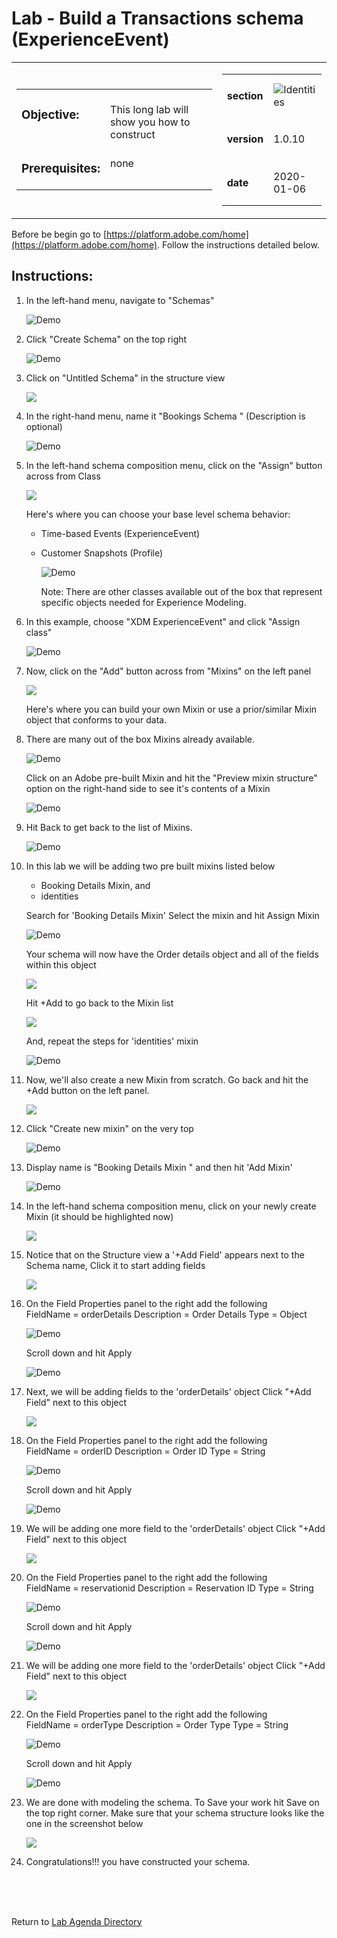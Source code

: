 Lab  - Build a Transactions schema (ExperienceEvent)
==========
<table style="border-collapse: collapse; border: none;" class="tab" cellspacing="0" cellpadding="0">

<tr style="border: none;">

<div align="left">
<td width="600" style="border: none;">
<table>
<tbody valign="top">
      <tr width="500">
            <td valign="top"><h3>Objective:</h3></td>
            <td valign="top"><br>This long lab will show you how to construct 
            </td>
     </tr>
     <tr width="500">
           <td valign="top"><h3>Prerequisites:</h3></td>
           <td valign="top"><br>none
           </td>
     </tr>
</tbody>
</table>
</td>
</div>

<div align="right">
<td style="border: none;" valign="top">

<table>
<tbody valign="top">
      <tr>
            <td valign="middle" height="70"><b>section</b></td>
            <td valign="middle" height="70"><img src="https://github.com/adobe/AEP-Hands-on-Labs/blob/master/assets/images/left_hand_nav_menu_schemas.png?raw=true" alt="Identities"></td>
      </tr>
      <tr>
            <td valign="middle" height="70"><b>version</b></td>
            <td valign="middle" height="70">1.0.10</td>
      </tr>
      <tr>
            <td valign="middle" height="70"><b>date</b></td>
            <td valign="middle" height="70">2020-01-06</td>
      </tr>
</tbody>
</table>
</td>
</div>

</tr>
</table>

Before be begin go to [https://platform.adobe.com/home](https://platform.adobe.com/home). Follow the instructions detailed below.

Instructions:
-----------------
1. In the left-hand menu, navigate to "Schemas"


      ![Demo](./images/schemahome.png)
      
      
2. Click "Create Schema" on the top right


      ![Demo](./images/schemacreate.png)
      
      
3. Click on "Untitled Schema" in the structure view


    <!---
    ![Demo](./images/schemaname.png)
    --->

    <kbd><img src="./images/schemaname.png"  /></kdb>


      
      
4. In the right-hand menu, name it "Bookings Schema <your-assigned-number>" (Description is optional)
      
      
      ![Demo](./images/schemaname1.png)
      
      
5. In the left-hand schema composition menu, click on the "Assign" button across from Class


    <!---
    ![Demo](./images/schemaclassassign.png)
    --->

    <kbd><img src="./images/schemaclassassign.png"  /></kdb>

      
      
    Here's where you can choose your base level schema behavior:
    - Time-based Events (ExperienceEvent)
    - Customer Snapshots (Profile)
     
     
      ![Demo](./images/schemaclass.png)
      
      
      Note: There are other classes available out of the box that represent specific objects needed for Experience Modeling.

6. In this example, choose "XDM ExperienceEvent" and click "Assign class"


      ![Demo](./images/schemaclass1.png)
      
      
7. Now, click on the "Add" button across from "Mixins" on the left panel


    <!---
    ![Demo](./images/schemamixin.png)
    --->

    <kbd><img src="./images/schemamixin.png"  /></kdb>

      
      
      Here's where you can build your own Mixin or use a prior/similar Mixin object that conforms to your data.
      
8. There are many out of the box Mixins already available. 


      ![Demo](./images/schemamixinpreview.png)
      
     Click on an Adobe pre-built Mixin and hit the "Preview mixin structure" option on the right-hand side to see it's contents of a Mixin
      
      
      ![Demo](./images/schemamixinpreview1.png)
    
    
9. Hit Back to get back to the list of Mixins. 


      ![Demo](./images/schemamixinback.png)
      
      
10. In this lab we will be adding two pre built mixins listed below

      - Booking Details Mixin, and 
      - identities
      
      Search for 'Booking Details Mixin' Select the mixin and hit Assign Mixin
      
      
     ![Demo](./images/schemamixin1.png)
      
      
      Your schema will now have the Order details object and all of the fields within this object
      
      <!---
      ![Demo](./images/schemamixin2.png)
      --->

      <kbd><img src="./images/schemamixin2.png"  /></kdb>
             
             
      Hit +Add to go back to the Mixin list
      
      
       <!---
       ![Demo](./images/schemamixin3.png)
       --->

       <kbd><img src="./images/schemamixin3.png"  /></kdb>     
      
             
             
      And, repeat the steps for 'identities' mixin
      
      
       ![Demo](./images/schemamixin4.png)
             
             
        
11. Now, we'll also create a new Mixin from scratch. Go back and hit the +Add button on the left panel.

       <!---
       ![Demo](./images/schemamixin6.png)
       --->

       <kbd><img src="./images/schemamixin6.png"  /></kdb>    
       
      
      
12. Click "Create new mixin" on the very top


      ![Demo](./images/schemamixin7.png)
      
      
13. Display name is "Booking Details Mixin <your-assigned-number>" and then hit 'Add Mixin'
      
      
    ![Demo](./images/schemamixin8.png)
     
     
     
14. In the left-hand schema composition menu, click on your newly create Mixin (it should be highlighted now)


    <!---
    ![Demo](./images/schemamixin9.png)
    --->

    <kbd><img src="./images/schemamixin9.png"  /></kdb>   
       

15. Notice that on the Structure view a '+Add Field' appears next to the Schema name, Click it to start adding fields 


    <!---
    ![Demo](./images/schemamixin10.png)
    --->

    <kbd><img src="./images/schemamixin10.png"  /></kdb>   


16. On the Field Properties panel to the right add the following  
      FieldName = orderDetails
      Description = Order Details
      Type = Object


    ![Demo](./images/schemamixin11.png)


    Scroll  down and hit Apply


    ![Demo](./images/schemaapply.png)


17. Next, we will be adding fields to the 'orderDetails' object Click "+Add Field" next to this object

    <!---
    ![Demo](./images/schemamixin12.png)
    --->

    <kbd><img src="./images/schemamixin12.png"  /></kdb>   



18. On the Field Properties panel to the right add the following  
      FieldName = orderID
      Description = Order ID
      Type = String


     ![Demo](./images/schemamixin13.png)


     Scroll down and hit Apply


    ![Demo](./images/schemaapply.png)


19. We will be adding one more field  to the 'orderDetails' object Click "+Add Field" next to this object

    <!---
    ![Demo](./images/schemamixin12.png)
    --->

    <kbd><img src="./images/schemamixin12.png"  /></kdb>



20. On the Field Properties panel to the right add the following  
      FieldName = reservationid
      Description = Reservation ID
      Type = String


    ![Demo](./images/schemamixin14.png)


    Scroll down and hit Apply


    ![Demo](./images/schemaapply.png)

    
21. We will be adding one more field  to the 'orderDetails' object Click "+Add Field" next to this object

    <!---
    ![Demo](./images/schemamixin12.png)
    --->

    <kbd><img src="./images/schemamixin12.png"  /></kdb>



22. On the Field Properties panel to the right add the following  
      FieldName = orderType
      Description = Order Type
      Type = String


    ![Demo](./images/schemamixin15.png)


    Scroll down and hit Apply


    ![Demo](./images/schemaapply.png)

23. We are done with modeling the schema. To Save your work hit Save on the top right corner. Make sure that your schema structure looks like the one in the screenshot below
 

     <!---
     ![Demo](./images/schemafinal.png)
     --->
     <kbd><img src="./images/schemafinal.png"  /></kdb>

 
 
 24. Congratulations!!! you have constructed your schema.
 
<br>
<br>
<br>


Return to [Lab Agenda Directory](https://github.com/adobe/AEP-Hands-on-Labs/blob/master/labs/travel/README.md#lab-agenda)

